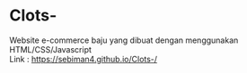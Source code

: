 # Clots-
Website e-commerce baju yang dibuat dengan menggunakan HTML/CSS/Javascript <br />
Link : https://sebiman4.github.io/Clots-/

